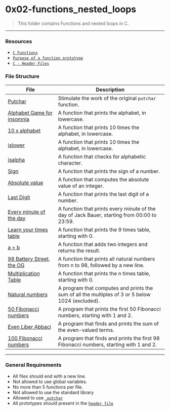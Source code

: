 # 0x02-functions_nested_loops
>This folder contains Functions and nested loops in C.
___
### Resources
* [`C Functions`](https://www.tutorialspoint.com/cprogramming/c_functions.htm)
* [`Purpose of a function prototype`](https://www.geeksforgeeks.org/what-is-the-purpose-of-a-function-prototype/)
* [`C - Header Files`](https://www.tutorialspoint.com/cprogramming/c_header_files.htm)

### File Structure
|  **File**  |  **Description** |
|----------|----------------|
|[Putchar](./0-putchar.c)| Stimulate the work of the original `putchar` function.|
|[Alphabet Game for insomnia](./1-alphabet.c)| A function that prints the alphabet, in lowercase.|
|[10 x alphabet](./2-print_alphabet_x10.c)| A function that prints 10 times the alphabet, in lowercase.|
|[islower](./3-islower.c)| A function that prints 10 times the alphabet, in lowercase.|
|[isalpha](./4-isalpha.c)| A function that checks for alphabetic character.|
|[Sign](./5-sign.c)| A function that prints the sign of a number.|
|[Absolute value](./6-abs.c)| A function that computes the absolute value of an integer.|
|[Last Digit](./7-print_last_digit.c)| A function that prints the last digit of a number.|
|[Every minute of the day ](./8-24_hours.c)| A function that prints every minute of the day of Jack Bauer, starting from 00:00 to 23:59.|
|[Learn your times table](./9-times_table.c)| A function that prints the 9 times table, starting with 0.|
|[a + b](./10-add.c)| A function that adds two integers and returns the result.|
|[98 Battery Street, the OG](./11-print_to_98.c)| A function that prints all natural numbers from n to 98, followed by a new line.|
|[Multiplication Table](./100-times_table.c)| A function that prints the n times table, starting with 0.|
|[Natural numbers](./101-natural.c)| A program that computes and prints the sum of all the multiples of 3 or 5 below 1024 (excluded).|
|[50 Fibonacci numbers](./102-fibonacci.c)| A program that prints the first 50 Fibonacci numbers, starting with 1 and 2.|
|[Even Liber Abbaci](./103-fibonacci.c)| A program that finds and prints the sum of the even-valued terms.|
|[100 Fibonacci numbers](./104-fibonacci.c)| A program that finds and prints the first 98 Fibonacci numbers, starting with 1 and 2.|

___

### General Requirements
- All files should end with a new line.
- Not allowed to use global variables.
- No more than 5 functions per file.
- Not allowed to use the standard library
- Allowed to use [`_putchar`](https://github.com/holbertonschool/_putchar.c/blob/master/_putchar.c)
- All prototypes should present in the [`header file`](./main.h)
